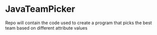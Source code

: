 # JavaTeamPicker
Repo will contain the code used to create a program that picks the best team based on different attribute values
